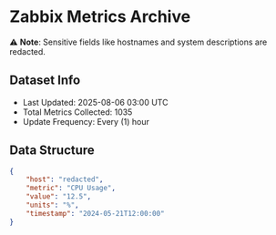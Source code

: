 # Zabbix Metrics Archive

⚠️ **Note**: Sensitive fields like hostnames and system descriptions are redacted.

## Dataset Info
- Last Updated: 2025-08-06 03:00 UTC
- Total Metrics Collected: 1035
- Update Frequency: Every (1) hour

## Data Structure
```json
{
    "host": "redacted",
    "metric": "CPU Usage",
    "value": "12.5",
    "units": "%",
    "timestamp": "2024-05-21T12:00:00"
}
```
